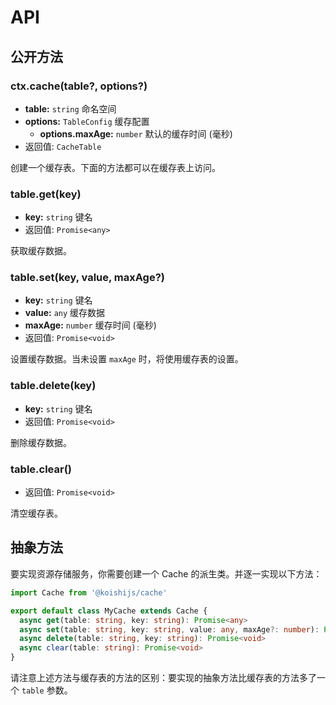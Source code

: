 # API

## 公开方法

### ctx.cache(table?, options?)

- **table:** `string` 命名空间
- **options:** `TableConfig` 缓存配置
  - **options.maxAge:** `number` 默认的缓存时间 (毫秒)
- 返回值: `CacheTable`

创建一个缓存表。下面的方法都可以在缓存表上访问。

### table.get(key)

- **key:** `string` 键名
- 返回值: `Promise<any>`

获取缓存数据。

### table.set(key, value, maxAge?)

- **key:** `string` 键名
- **value:** `any` 缓存数据
- **maxAge:** `number` 缓存时间 (毫秒)
- 返回值: `Promise<void>`

设置缓存数据。当未设置 `maxAge` 时，将使用缓存表的设置。

### table.delete(key)

- **key:** `string` 键名
- 返回值: `Promise<void>`

删除缓存数据。

### table.clear()

- 返回值: `Promise<void>`

清空缓存表。

## 抽象方法

要实现资源存储服务，你需要创建一个 Cache 的派生类。并逐一实现以下方法：

```ts
import Cache from '@koishijs/cache'

export default class MyCache extends Cache {
  async get(table: string, key: string): Promise<any>
  async set(table: string, key: string, value: any, maxAge?: number): Promise<void>
  async delete(table: string, key: string): Promise<void>
  async clear(table: string): Promise<void>
}
```

请注意上述方法与缓存表的方法的区别：要实现的抽象方法比缓存表的方法多了一个 `table` 参数。
